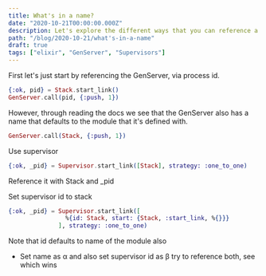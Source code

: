 ```yaml
---
title: What's in a name?
date: "2020-10-21T00:00:00.000Z"
description: Let's explore the different ways that you can reference a GenServer.
path: "/blog/2020-10-21/what's-in-a-name"
draft: true
tags: ["elixir", "GenServer", "Supervisors"]
---
```


First let's just start by referencing the GenServer, via process id.

```elixir
{:ok, pid} = Stack.start_link()
GenServer.call(pid, {:push, 1})
```

However, through reading the docs we see that the GenServer also has a name that defaults to the module that it's
defined with.

```elixir
GenServer.call(Stack, {:push, 1})
```

Use supervisor

```elixir
{:ok, _pid} = Supervisor.start_link([Stack], strategy: :one_to_one)
```

Reference it with Stack and \_pid

Set supervisor id to stack

```elixir
{:ok, _pid} = Supervisor.start_link([
                %{id: Stack, start: {Stack, :start_link, %{}}}
              ], strategy: :one_to_one)
```

Note that id defaults to name of the module also

- Set name as α and also set supervisor id as β try to reference both, see which wins
